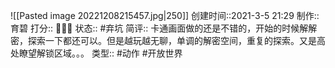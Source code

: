 ![[Pasted image 20221208215457.jpg|250]]
创建时间::2021-3-5 21:29
制作:: 育碧
打分:: 💛💛🖤
状态:: #弃坑 
简评:: 卡通画面做的还是不错的，开始的时候解解密，探索一下都还可以。但是越玩越无聊，单调的解密空间，重复的探索。又是高处瞭望解锁区域。。。
类型:: #动作 #开放世界 